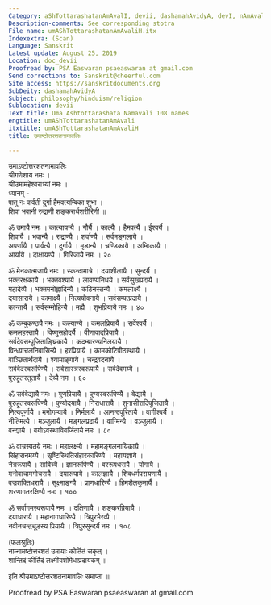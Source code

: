 ```yaml
---
Category: aShTottarashatanAmAvalI, devii, dashamahAvidyA, devI, nAmAvalI, pArvatI
Description-comments: See corresponding stotra
File name: umAShTottarashatanAmAvaliH.itx
Indexextra: (Scan)
Language: Sanskrit
Latest update: August 25, 2019
Location: doc_devii
Proofread by: PSA Easwaran psaeaswaran at gmail.com
Send corrections to: Sanskrit@cheerful.com
Site access: https://sanskritdocuments.org
SubDeity: dashamahAvidyA
Subject: philosophy/hinduism/religion
Sublocation: devii
Text title: Uma Ashtottarashata Namavali 108 names
engtitle: umAShTottarashatanAmAvali
itxtitle: umAShTottarashatanAmAvaliH
title: उमाष्टोत्तरशतनामावलिः

---
```

  
 उमाऽष्टोत्तरशतनामावलिः   
श्रीगणेशाय नमः ।  
श्रीउमामहेश्वराभ्यां नमः ।  
ध्यानम् -  
पातु नः पार्वती दुर्गा हैमवत्यम्बिका शुभा ।  
शिवा भवानी रुद्राणी शङ्करार्धशरीरिणी ॥  
  
ॐ उमायै नमः । कात्यायन्यै । गौर्यै । काल्यै । हैमवत्यै । ईश्वर्यै ।  
शिवायै । भवान्यै । रुद्राण्यै । शर्वाण्यै । सर्वमङ्गलायै ।  
अपर्णायै । पार्वत्यै । दुर्गायै । मृडान्यै । चण्डिकायै । अम्बिकायै ।  
आर्यायै । दाक्षायण्यै । गिरिजायै नमः । २०  
  
ॐ मेनकात्मजायै नमः । स्कन्दामात्रे । दयाशीलायै । सुन्दर्यै ।  
भक्तरक्षकायै । भक्तवश्यायै । लावण्यनिधये । सर्वसुखप्रदायै ।  
महादेव्यै । भक्तमनोह्लादिन्यै । कठिनस्तन्यै । कमलाक्ष्यै ।  
दयासारायै । कामाक्ष्यै । नित्ययौवनायै । सर्वसम्पत्प्रदायै ।  
कान्तायै । सर्वसम्मोहिन्यै । मह्यै । शुभप्रियायै नमः । ४०  
  
ॐ कम्बुकण्ठ्यै नमः । कल्याण्यै । कमलप्रियायै । सर्वेश्वर्यै ।  
कमलहस्तायै । विष्णुसहोदर्यै । वीणावादप्रियायै ।  
सर्वदेवसम्पूजिताङ्घ्रिकायै । कदम्बारण्यनिलयायै ।  
विन्ध्याचलनिवासिन्यै । हरप्रियायै । कामकोटिपीठस्थायै ।  
वाञ्छितार्थदायै । श्यामाङ्गायै । चन्द्रवदनायै ।  
सर्ववेदस्वरूपिण्यै । सर्वशास्त्रस्वरूपायै । सर्वदेवमय्यै ।  
पुरुहूतस्तुतायै । देव्यै नमः । ६०  
  
ॐ सर्ववेद्यायै नमः । गुणप्रियायै । पुण्यस्वरूपिण्यै । वेद्यायै ।  
पुरुहूतस्वरूपिण्यै । पुण्योदयायै । निराधारायै । शुनासीरादिपूजितायै ।  
नित्यपूर्णायै । मनोगम्यायै । निर्मलायै । आनन्दपूरितायै । वागीश्वर्यै ।  
नीतिमत्यै । मञ्जुलायै । मङ्गलप्रदायै । वाग्मिन्यै । वञ्जुलायै ।  
वन्द्यायै । वयोऽवस्थाविवर्जितायै नमः । ८०  
  
ॐ वाचस्पतये नमः । महालक्ष्म्यै । महामङ्गलनायिकायै ।  
सिंहासनमय्यै । सृष्टिस्थितिसंहारकारिण्यै । महायज्ञायै ।  
नेत्ररूपायै । सावित्र्यै । ज्ञानरूपिण्यै । वररूपधरायै । योगायै ।  
मनोवाचामगोचरायै । दयारूपायै । कालज्ञायै । शिवधर्मपरायणायै ।  
वज्रशक्तिधरायै । सूक्ष्माङ्ग्यै । प्राणधारिण्यै । हिमशैलकुमार्यै ।  
शरणागतरक्षिण्यै नमः । १००  
  
ॐ सर्वागमस्वरूपायै नमः । दक्षिणायै । शङ्करप्रियायै ।  
दयाधारायै । महानागधारिण्यै । त्रिपुरभैरव्यै ।  
नवीनचन्द्रचूडस्य प्रियायै । त्रिपुरसुन्दर्यै नमः । १०८  
  
(फलश्रुतिः)  
नाम्नामष्टोत्तरशतं उमायाः कीर्तितं सकृत् ।  
शान्तिदं कीर्तिदं लक्ष्मीयशोमेधाप्रदायकम् ॥  
  
इति श्रीउमाऽष्टोत्तरशतनामावलिः समाप्ता ॥  
  
  
Proofread by PSA Easwaran psaeaswaran at gmail.com  
  
